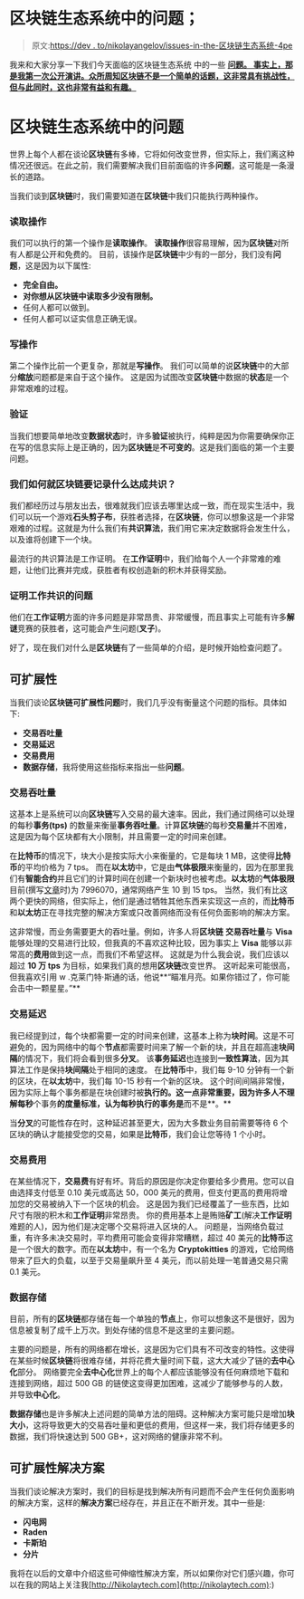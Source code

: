 # 区块链生态系统中的问题；

> 原文:[https://dev . to/nikolayangelov/issues-in-the-区块链生态系统-4pe](https://dev.to/nikolayangelov/issues-in-the-blockchain-ecosystem-4pe)

我来和大家分享一下我们今天面临的区块链生态系统 中的一些 **[问题。
事实上，那是我第一次公开演讲。众所周知**区块链**不是一个简单的话题，这非常具有挑战性，但与此同时，这也非常有益和有趣。](http://nikolaytech.com/blockchain-ecosystem-issues/)**

# [](#issues-in-the-blockchain-ecosystem)区块链生态系统中的问题

世界上每个人都在谈论**区块链**有多棒，它将如何改变世界，但实际上，我们离这种情况还很远。在此之前，我们需要解决我们目前面临的许多**问题**，这可能是一条漫长的道路。

当我们谈到**区块链**时，我们需要知道在**区块链**中我们只能执行两种操作。

### [](#read-operation)读取操作

我们可以执行的第一个操作是**读取操作**。
**读取操作**很容易理解，因为**区块链**对所有人都是公开和免费的。
目前，该操作是**区块链**中少有的一部分，我们没有**问题**，这是因为以下属性:

*   **完全自由。**
*   **对你想从区块链中读取多少没有限制。**
*   任何人都可以做到。
*   任何人都可以证实信息正确无误。

### [](#write-operation)写操作

第二个操作比前一个更复杂，那就是**写操作**。
我们可以简单的说**区块链**中的大部分**缩放**问题都是来自于这个操作。
这是因为试图改变**区块链**中数据的**状态**是一个非常艰难的过程。

### [](#validations)验证

当我们想要简单地改变**数据状态**时，许多**验证**被执行，纯粹是因为你需要确保你正在写的信息实际上是正确的，因为**区块链**是**不可变的**。这是我们面临的第一个主要问题。

### [](#how-do-we-get-into-consensus-of-what-to-be-recorded-in-the-blockchain)我们如何就区块链要记录什么达成共识？

我们都经历过与朋友出去，很难就我们应该去哪里达成一致，而在现实生活中，我们可以玩一个游戏**石头剪子布**，获胜者选择，在**区块链**，你可以想象这是一个非常艰难的过程。这就是为什么我们有**共识算法**，我们用它来决定数据将会发生什么，以及谁将创建下一个块。

最流行的共识算法是工作证明。
在**工作证明**中，我们给每个人一个非常难的难题，让他们比赛并完成，获胜者有权创造新的积木并获得奖励。

### [](#the-problems-of-proof-of-work-consensus)证明工作共识的问题

他们在**工作证明**方面的许多问题是非常昂贵、非常缓慢，而且事实上可能有许多**解谜**竞赛的获胜者，这可能会产生问题(**叉子**)。

好了，现在我们对什么是**区块链**有了一些简单的介绍，是时候开始检查问题了。

## [](#scalability)可扩展性

当我们谈论**区块链可扩展性问题**时，我们几乎没有衡量这个问题的指标。具体如下:

*   **交易吞吐量**
*   **交易延迟**
*   **交易费用**
*   **数据存储**，我将使用这些指标来指出一些**问题**。

### [](#transactions-throughput)交易吞吐量

这基本上是系统可以向**区块链**写入交易的最大速率。因此，我们通过网络可以处理的每秒**事务(tps)** 的数量来衡量**事务吞吐量**。计算**区块链**的每秒**交易量**并不困难，这是因为每个区块都有大小限制，并且需要一定的时间来创建。

在**比特币**的情况下，块大小是按实际大小来衡量的，它是每块 1 MB，这使得**比特币**的平均价格为 7 tps。
而在**以太坊**中，它是由**气体极限**来衡量的，因为在那里我们有**智能合约**并且它们的计算时间在创建一个新块时也被考虑。**以太坊**的**气体极限**目前(撰写[文章](http://nikolaytech.com/blockchain-ecosystem-issues/)时)为 7996070，通常网络产生 10 到 15 tps。
当然，我们有比这两个更快的网络，但实际上，他们是通过牺牲其他东西来实现这一点的，而**比特币**和**以太坊**正在寻找完整的解决方案或只改善网络而没有任何负面影响的解决方案。

这非常慢，而业务需要更大的吞吐量。例如，许多人将**区块链** **交易吞吐量**与 **Visa** 能够处理的交易进行比较，但我真的不喜欢这种比较，因为事实上 **Visa** 能够以非常高的**费用**做到这一点，而我们不希望这样。
这就是为什么我会说，我们应该以超过 **10 万 tps** 为目标，如果我们真的想用**区块链**改变世界。
这听起来可能很高，但我喜欢引用 w .克莱门特·斯通的话，他说**“瞄准月亮。如果你错过了，你可能会击中一颗星星。”**

### [](#transactions-latency)交易延迟

我已经提到过，每个块都需要一定的时间来创建，这基本上称为**块时间**。这是不可避免的，因为网络中的每个**节点**都需要时间来了解一个新的块，并且在超高速**块间隔**的情况下，我们将会看到很多**分叉**。
该**事务延迟**也连接到**一致性算法**，因为其算法工作是保持**块间隔**处于相同的速度。
在**比特币**中，我们每 9-10 分钟有一个新的区块，在**以太坊**中，我们每 10-15 秒有一个新的区块。
这个时间间隔非常慢，因为实际上每个事务都是在块创建时被**执行的。这一点非常重要，因为许多人不理解每秒**个事务**的度量标准，认为每秒执行的事务是**而不是**。**

当**分叉**的可能性存在时，这种延迟甚至更大，因为大多数业务目前需要等待 6 个区块的确认才能接受您的交易，如果是**比特币**，我们会让您等待 1 个小时。

### [](#transactions-fees)交易费用

在某些情况下，**交易费**有好有坏。背后的原因是你决定你要给多少费用。您可以自由选择支付低至 0.10 美元或高达 50，000 美元的费用，但支付更高的费用将增加您的交易被纳入下一个区块的机会。
这是因为我们已经覆盖了一些东西，比如尺寸有限的积木和**工作证明**非常昂贵。
你的费用基本上是贿赂**矿工**(解决**工作证明**难题的人)，因为他们是决定哪个交易将进入区块的人。
问题是，当网络负载过重，有许多未决交易时，平均费用可能会变得非常糟糕，超过 40 美元的**比特币**这是一个很大的数字。而在**以太坊**中，有一个名为 **Cryptokitties** 的游戏，它给网络带来了巨大的负载，以至于交易量飙升至 4 美元，而以前处理一笔普通交易只需 0.1 美元。

### [](#data-storage)数据存储

目前，所有的**区块链**都存储在每一个单独的**节点**上，你可以想象这不是很好，因为信息被复制了成千上万次。到处存储的信息不是这里的主要问题。

主要的问题是，所有的网络都在增长，这是因为它们具有不可改变的特性。这使得在某些时候**区块链**将很难存储，并将花费大量时间下载，这大大减少了链的**去中心化**部分。
网络要完全**去中心化**世界上的每个人都应该能够没有任何麻烦地下载和连接到网络，超过 500 GB 的链使这变得更加困难，这减少了能够参与的人数，并导致**中心化**。

**数据存储**也是许多解决上述问题的简单方法的阻碍。这种解决方案可能只是增加**块大小**，这将导致更大的交易吞吐量和更低的费用，但这样一来，我们将存储更多的数据，我们将快速达到 500 GB+，这对网络的健康非常不利。

## [](#scalability-solution)可扩展性解决方案

当我们谈论解决方案时，我们的目标是找到解决所有问题而不会产生任何负面影响的解决方案，这样的**解决方案**已经存在，并且正在不断开发。其中一些是:

*   **闪电网**
*   **Raden**
*   **卡斯珀**
*   **分片**

我将在以后的文章中介绍这些可伸缩性解决方案，所以如果你对它们感兴趣，你可以在我的网站上关注我[http://Nikolaytech.com](http://nikolaytech.com):)